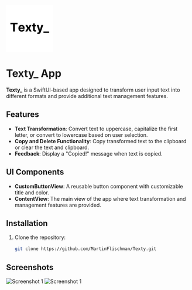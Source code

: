 <img src="Texty/Assets.xcassets/AppIcon.appiconset/app-icon.png" width="128" height="128" alt="App Icon">

# Texty_ App

**Texty_** is a SwiftUI-based app designed to transform user input text into different formats and provide additional text management features.

## Features

- **Text Transformation**: Convert text to uppercase, capitalize the first letter, or convert to lowercase based on user selection.
- **Copy and Delete Functionality**: Copy transformed text to the clipboard or clear the text and clipboard.
- **Feedback**: Display a "Copied!" message when text is copied.

## UI Components

- **CustomButtonView**: A reusable button component with customizable title and color.
- **ContentView**: The main view of the app where text transformation and management features are provided.

## Installation

1. Clone the repository:
   ```bash
   git clone https://github.com/MartinFlischman/Texty.git

## Screenshots

![Screenshot 1](Texty/Assets.xcassets/screenshot1.imageset/screenshot1.png)
![Screenshot 1](Texty/Assets.xcassets/screenshot2.imageset/screenshot2.png)
